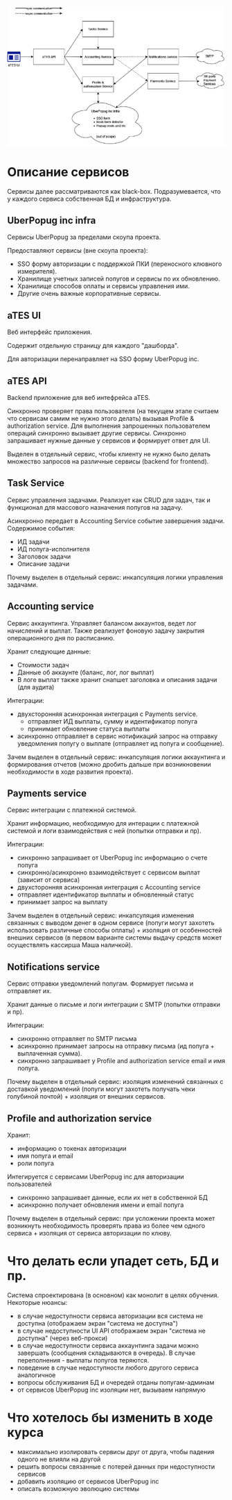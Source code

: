 ![Popug aTES architecture diagram](/docs/Async%20architecture%20-%20lesson%200.drawio.png)
# Описание сервисов

Сервисы далее рассматриваются как black-box.
Подразумевается, что у каждого сервиса собственная БД и инфраструктура.

## UberPopug inc infra
Сервисы UberPopug за пределами скоупа проекта.

Предоставляют сервисы (вне скоупа проекта):
* SSO форму авторизации с поддержкой ПКИ (переносного клювного измерителя).
* Хранилище учетных записей попугов и сервисы по их обновлению.
* Хранилище способов оплаты и сервисы управления ими.
* Другие очень важные корпоративные сервисы.

## aTES UI
Веб интерфейс приложения.

Содержит отдельную страницу для каждого "дашборда".

Для авторизации перенаправляет на SSO форму UberPopug inc.

## aTES API
Backend приложение для веб интефрейса aTES.

Синхронно проверяет права пользователя (на текущем этапе считаем что сервисам самим не нужно этого делать) вызывая Profile & authorization service.
Для выполнения запрошенных пользователем операций синхронно вызывает другие сервисы.
Синхронно запрашивает нужные данные у сервисов и формирует ответ для UI.

Выделен в отдельный сервис, чтобы клиенту не нужно было делать множество запросов на различные сервисы (backend for frontend).

## Task Service
Сервис управления задачами.
Реализует как CRUD для задач, так и функционал для массового назначения попугов на задачу.

Асинхронно передает в Accounting Service событие завершения задачи. Содержимое события:
* ИД задачи
* ИД попуга-исполнителя
* Заголовок задачи
* Описание задачи

Почему выделен в отдельный сервис: инкапсуляция логики управления задачами.

## Accounting service
Сервис аккаунтинга.
Управляет балансом аккаунтов, ведет лог начислений и выплат. Также реализует фоновую задачу закрытия операционного дня по расписанию.

Хранит следующие данные:
* Стоимости задач
* Данные об аккаунте (баланс, лог, лог выплат)
* В логе выплат также хранит снапшет заголовка и описания задачи (для аудита)

Интеграции:
* двухсторонняя асинхронная интеграция с Payments service.
  *  отправляет ИД выплаты, сумму и идентификатор попуга
  *  принимает обновление статуса выплаты
* асинхронно отправляет в сервис нотификаций запрос на отправку уведомления попугу о выплате (отправляет ид попуга и сообщение).

Зачем выделен в отдельный сервис: инкапсуляция логики аккаунтинга и формирования отчетов (можно дробить дальше при возникновении необходимости в ходе развития проекта).

## Payments service
Сервис интеграции с платежной системой.

Хранит информацию, необходимую для интерации с платежной системой и логи взаимодействия с ней (попытки отправки и пр).

Интеграции:
* синхронно запрашивает от UberPopug inc информацию о счете попуга
* синхронно/асинхронно взаимодействует с сервисом выплат (зависит от сервиса)
* двухсторонняя асинхронная интеграция с Accounting service
*   отправляет идентификатор выплаты и обновленный статус
*   принимает запрос на выплату

Зачем выделен в отдельный сервис: инкапсуляция изменения связанных с выводом денег в одном сервисе (попуги могут захотеть использовать различные способы оплаты) + изоляция от особенностей внешних сервисов (в первом варианте системы выдачу средств может осуществлять кассирша Маша наличкой).

## Notifications service
Сервис отправки уведомлений попугам. Формирует письма и отправляет их.

Хранит данные о письме и логи интеграции с SMTP (попытки отправки и пр).

Интеграции:
* синхронно отправляет по SMTP письма
* асинхронно принимает запросы на отправку письма (ид попуга + выплаченная сумма).
* синхронно запрашивает у Profile and authorization service email и имя попуга.

Почему выделен в отдельный сервис: изоляция изменений связанных с доставкой уведомлений (попуги могут захотеть получать чеки голубиной почтой) + изоляция от внешних сервисов.

## Profile and authorization service
Хранит:
* информацию о токенах авторизации
* имя попуга и email
* роли попуга

Интегируется с сервисами UberPopug inc для авторизации пользователей
* синхронно запрашивает данные, если их нет в собственной БД
* асинхронно получает обновления имени и email попуга

Почему выделен в отдельный сервис: при усложении проекта может возникнуть необходимость проверять права из более чем одного сервиса + изоляция от сервиса авторизации по клюву.

# Что делать если упадет сеть, БД и пр.
Система спроектирована (в основном) как монолит в целях обучения. Некоторые нюансы:
* в случае недоступности сервиса авторизации вся система не доступна (отображаем экран "система не доступна")
* в случае недоступности UI API отображаем экран "система не доступна" (через веб-прокси)
* в случае недоступности сервиса аккаунтинга задачи можно завершать (сообщения складываются в очередь). В случае переполнения - выплаты попугов теряются.
* поведение в случае недоступности любого другого сервиса аналогичное
* вопросы обслуживания БД и очередей отданы попугам-админам
* от сервисов UberPopug inc изоляции нет, вызываем напрямую

# Что хотелось бы изменить в ходе курса
* максимально изолировать сервисы друг от друга, чтобы падения одного не влияли на другой
* решить вопросы связанные с потерей данных при недоступности сервисов
* добавить изоляцию от сервисов UberPopug inc
* описать возможную эволюцию системы 
